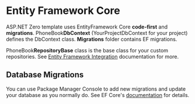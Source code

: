# Entity Framework Core

ASP.NET Zero template uses EntityFramework Core **code-first** and **migrations**. PhoneBook**DbContext** (YourProjectDbContext for your project) defines the DbContext class. **Migrations** folder contains EF migrations.

PhoneBook**RepositoryBase** class is the base class for your custom repositories. See [Entity Framework Integration](https://aspnetboilerplate.com/Pages/Documents/EntityFramework-Integration) documentation for more.

## Database Migrations

You can use Package Manager Console to add new migrations and update your database as you normally do. See EF Core's [documentation](https://docs.microsoft.com/en-us/ef/core/miscellaneous/cli/powershell) for details.